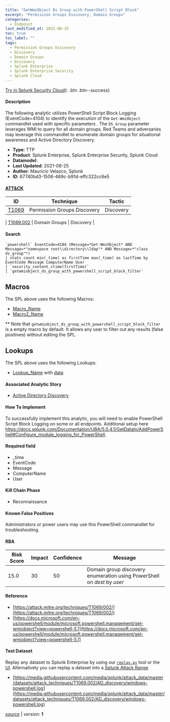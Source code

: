 ```yaml
---
title: "GetWmiObject Ds Group with PowerShell Script Block"
excerpt: "Permission Groups Discovery, Domain Groups"
categories:
  - Endpoint
last_modified_at: 2021-08-25
toc: true
toc_label: ""
tags:
  - Permission Groups Discovery
  - Discovery
  - Domain Groups
  - Discovery
  - Splunk Enterprise
  - Splunk Enterprise Security
  - Splunk Cloud
---
```




[Try in Splunk Security Cloud](https://www.splunk.com/en_us/cyber-security.html){: .btn .btn--success}

#### Description

The following analytic utilizes PowerShell Script Block Logging (EventCode=4104) to identify the execution of the `Get-WmiObject` commandlet used with specific parameters . The `DS_Group` parameter leverages WMI to query for all domain groups. Red Teams and adversaries may leverage this commandlet to enumerate domain groups for situational awareness and Active Directory Discovery.

- **Type**: TTP
- **Product**: Splunk Enterprise, Splunk Enterprise Security, Splunk Cloud
- **Datamodel**: 
- **Last Updated**: 2021-08-25
- **Author**: Mauricio Velazco, Splunk
- **ID**: 67740bd3-1506-469c-b91d-effc322cc6e5


#### [ATT&CK](https://attack.mitre.org/)

| ID          | Technique   | Tactic         |
| ----------- | ----------- |--------------- |
| [T1069](https://attack.mitre.org/techniques/T1069/) | Permission Groups Discovery | Discovery |

| [T1069.002](https://attack.mitre.org/techniques/T1069/002/) | Domain Groups | Discovery |

#### Search

```
`powershell` EventCode=4104 (Message=*Get-WmiObject* AND Message=*"namespace root\\directory\\ldap"* AND Message=*"class ds_group"*) 
| stats count min(_time) as firstTime max(_time) as lastTime by EventCode Message ComputerName User 
| `security_content_ctime(firstTime)` 
| `getwmiobject_ds_group_with_powershell_script_block_filter`
```

## Macros
The SPL above uses the following Macros:
* [Macro_Name](https://)
* [Macro2_Name](https://)

** Note that `getwmiobject_ds_group_with_powershell_script_block_filter` is a empty macro by default. It allows any user to filter out any results (false positives) without editing the SPL.

## Lookups
The SPL above uses the following Lookups:

* [Lookup_Name]() with [data]()

#### Associated Analytic Story
* [Active Directory Discovery](/stories/active_directory_discovery)


#### How To Implement
To successfully implement this analytic, you will need to enable PowerShell Script Block Logging on some or all endpoints. Additional setup here https://docs.splunk.com/Documentation/UBA/5.0.4.1/GetDataIn/AddPowerShell#Configure_module_logging_for_PowerShell.

#### Required field
* _time
* EventCode
* Message
* ComputerName
* User


#### Kill Chain Phase
* Reconnaissance


#### Known False Positives
Administrators or power users may use this PowerShell commandlet for troubleshooting.


#### RBA

| Risk Score  | Impact      | Confidence   | Message      |
| ----------- | ----------- |--------------|--------------|
| 15.0 | 30 | 50 | Domain group discovery enumeration using PowerShell on $dest$ by $user$ |




#### Reference

* [https://attack.mitre.org/techniques/T1069/002/](https://attack.mitre.org/techniques/T1069/002/)
* [https://docs.microsoft.com/en-us/powershell/module/microsoft.powershell.management/get-wmiobject?view=powershell-5.1](https://docs.microsoft.com/en-us/powershell/module/microsoft.powershell.management/get-wmiobject?view=powershell-5.1)



#### Test Dataset
Replay any dataset to Splunk Enterprise by using our [`replay.py`](https://github.com/splunk/attack_data#using-replaypy) tool or the [UI](https://github.com/splunk/attack_data#using-ui).
Alternatively you can replay a dataset into a [Splunk Attack Range](https://github.com/splunk/attack_range#replay-dumps-into-attack-range-splunk-server)

* [https://media.githubusercontent.com/media/splunk/attack_data/master/datasets/attack_techniques/T1069.002/AD_discovery/windows-powershell.log](https://media.githubusercontent.com/media/splunk/attack_data/master/datasets/attack_techniques/T1069.002/AD_discovery/windows-powershell.log)



[*source*](https://github.com/splunk/security_content/tree/develop/detections/endpoint/getwmiobject_ds_group_with_powershell_script_block.yml) \| *version*: **1**